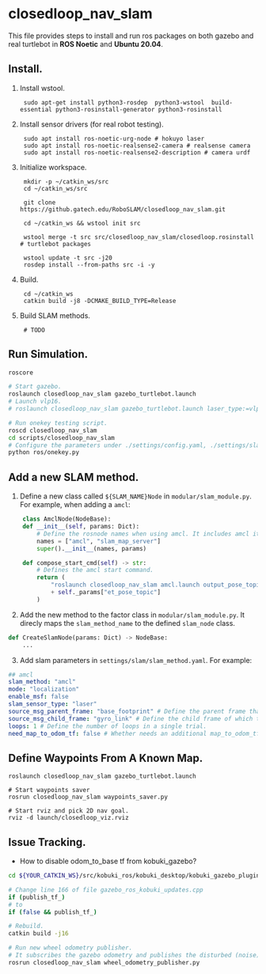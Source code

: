 # closedloop_nav_slam

This file provides steps to install and run ros packages on both gazebo and real turtlebot in **ROS Noetic** and **Ubuntu 20.04**.

## Install.
1. Install wstool.
        
        sudo apt-get install python3-rosdep  python3-wstool  build-essential python3-rosinstall-generator python3-rosinstall

2. Install sensor drivers (for real robot testing).

        sudo apt install ros-noetic-urg-node # hokuyo laser
        sudo apt install ros-noetic-realsense2-camera # realsense camera
        sudo apt install ros-noetic-realsense2-description # camera urdf

3. Initialize workspace.

        mkdir -p ~/catkin_ws/src
        cd ~/catkin_ws/src
        
        git clone https://github.gatech.edu/RoboSLAM/closedloop_nav_slam.git

        cd ~/catkin_ws && wstool init src

        wstool merge -t src src/closedloop_nav_slam/closedloop.rosinstall # turtlebot packages

        wstool update -t src -j20
        rosdep install --from-paths src -i -y

4. Build.

        cd ~/catkin_ws
        catkin build -j8 -DCMAKE_BUILD_TYPE=Release


5. Build SLAM methods.

        # TODO

## Run Simulation.
```bash
roscore

# Start gazebo.
roslaunch closedloop_nav_slam gazebo_turtlebot.launch
# Launch vlp16.
# roslaunch closedloop_nav_slam gazebo_turtlebot.launch laser_type:=vlp16

# Run onekey testing script.
roscd closedloop_nav_slam
cd scripts/closedloop_nav_slam
# Configure the parameters under ./settings/config.yaml, ./settings/slam/${SLAM_METHOD}.yaml
python ros/onekey.py
```

## Add a new SLAM method.
1. Define a new class called `${SLAM_NAME}Node` in `modular/slam_module.py`. For example, when adding a `amcl`:

```python
    class AmclNode(NodeBase):
    def __init__(self, params: Dict):
        # Define the rosnode names when using amcl. It includes amcl itself and any other helper/tool nodes amcl needs.
        names = ["amcl", "slam_map_server"]
        super().__init__(names, params)

    def compose_start_cmd(self) -> str:
        # Defines the amcl start command.
        return (
            "roslaunch closedloop_nav_slam amcl.launch output_pose_topic:="
            + self._params["et_pose_topic"]
        )
```
2. Add the new method to the factor class in `modular/slam_module.py`. It direcly maps the `slam_method_name` to the defined `slam_node` class.
```python
def CreateSlamNode(params: Dict) -> NodeBase:
    ...
```

3. Add slam parameters in `settings/slam/slam_method.yaml`. For example: 
```yaml
## amcl
slam_method: "amcl"
mode: "localization"
enable_msf: false
slam_sensor_type: "laser"
source_msg_parent_frame: "base_footprint" # Define the parent frame that aligns with map frame in slam. VSLAM typically is left_camera_frame, 2D laser is base_footprint.
source_msg_child_frame: "gyro_link" # Define the child frame of which the pose is estimated in parent frame. VSLAM typically is left_camera_optical_frame, 2D laser is base_footprint.
loops: 1 # Define the number of loops in a single trial.
need_map_to_odom_tf: false # Whether needs an additional map_to_odom_tf publisher node. Most 2D laser methods in ros publish this tf inside their class. Some do not and need this publisher node.
```

## Define Waypoints From A Known Map.
```
roslaunch closedloop_nav_slam gazebo_turtlebot.launch

# Start waypoints saver
rosrun closedloop_nav_slam waypoints_saver.py

# Start rviz and pick 2D nav goal.
rviz -d launch/closedloop_viz.rviz

```

## Issue Tracking.
- How to disable odom_to_base tf from kobuki_gazebo?
```bash
cd ${YOUR_CATKIN_WS}/src/kobuki_ros/kobuki_desktop/kobuki_gazebo_plugins/src

# Change line 166 of file gazebo_ros_kobuki_updates.cpp
if (publish_tf_)
# to
if (false && publish_tf_)

# Rebuild.
catkin build -j16

# Run new wheel odometry publisher.
# It subscribes the gazebo odometry and publishes the disturbed (noise) wheel odometry.
rosrun closedloop_nav_slam wheel_odometry_publisher.py

```
